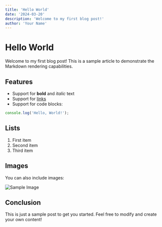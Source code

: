 ```yaml
---
title: 'Hello World'
date: '2024-03-20'
description: 'Welcome to my first blog post!'
author: 'Your Name'
---
```


# Hello World

Welcome to my first blog post! This is a sample article to demonstrate the Markdown rendering capabilities.

## Features

- Support for **bold** and *italic* text
- Support for [links](https://example.com)
- Support for code blocks:

```javascript
console.log('Hello, World!');
```

## Lists

1. First item
2. Second item
3. Third item

## Images

You can also include images:

![Sample Image](https://via.placeholder.com/600x400)

## Conclusion

This is just a sample post to get you started. Feel free to modify and create your own content! 